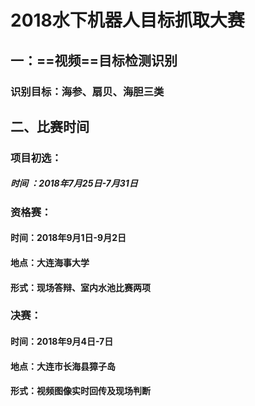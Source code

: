 # 2018水下机器人目标抓取大赛

## 一：==视频==目标检测识别

### 识别目标：海参、扇贝、海胆三类



## 二、比赛时间

### 项目初选：
##### 时间 ：2018年7月25日-7月31日
### 资格赛：
#### 时间：2018年9月1日-9月2日 
#### 地点：大连海事大学     
#### 形式：现场答辩、室内水池比赛两项
### 决赛：
#### 时间：2018年9月4日-7日     
#### 地点：大连市长海县獐子岛
#### 形式：视频图像实时回传及现场判断


